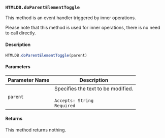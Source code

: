 ### `HTMLDB.doParentElementToggle`

This method is an event handler triggered by inner operations.

Please note that this method is used for inner operations, there is no need to call directly.

#### Description

```javascript
HTMLDB.doParentElementToggle(parent)
```

#### Parameters

| Parameter Name             | Description                               |
| -------------------------- | ----------------------------------------- |
| `parent` | Specifies the text to be modified.<br><br>`Accepts: String`<br>`Required` |

#### Returns

This method returns nothing.